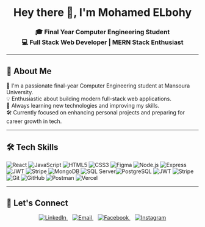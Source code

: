 <h1 align="center">Hey there 👋, I'm Mohamed ELbohy</h1>

<h3 align="center">
🎓 Final Year Computer Engineering Student <br>
💻 Full Stack Web Developer | MERN Stack Enthusiast <br>
</h3>

---

## 🚀 About Me

🔧 I'm a passionate final-year Computer Engineering student at Mansoura University.  
💡 Enthusiastic about building modern full-stack web applications.  
🧠 Always learning new technologies and improving my skills.  
🛠 Currently focused on enhancing personal projects and preparing for career growth in tech.

---

## 🛠 Tech Skills
![React](https://img.shields.io/badge/React-61DAFB?logo=react&logoColor=black&style=for-the-badge) ![JavaScript](https://img.shields.io/badge/JavaScript-F7DF1E?logo=javascript&logoColor=black&style=for-the-badge) ![HTML5](https://img.shields.io/badge/HTML5-E34F26?logo=html5&logoColor=white&style=for-the-badge) ![CSS3](https://img.shields.io/badge/CSS3-1572B6?logo=css3&logoColor=white&style=for-the-badge) ![Figma](https://img.shields.io/badge/Figma-F24E1E?logo=figma&logoColor=white&style=for-the-badge)
![Node.js](https://img.shields.io/badge/Node.js-339933?logo=node.js&logoColor=white&style=for-the-badge) ![Express](https://img.shields.io/badge/Express-000000?logo=express&logoColor=white&style=for-the-badge) ![JWT](https://img.shields.io/badge/JWT-000000?logo=json-web-tokens&logoColor=white&style=for-the-badge) ![Stripe](https://img.shields.io/badge/Stripe-008CDD?logo=stripe&logoColor=white&style=for-the-badge)
![MongoDB](https://img.shields.io/badge/MongoDB-47A248?logo=mongodb&logoColor=white&style=for-the-badge) ![SQL Server](https://img.shields.io/badge/SQL_Server-CC2927?logo=microsoft-sql-server&logoColor=white&style=for-the-badge)![PostgreSQL](https://img.shields.io/badge/PostgreSQL-316192?logo=postgresql&logoColor=white&style=for-the-badge) ![JWT](https://img.shields.io/badge/JWT-000000?logo=json-web-tokens&logoColor=white&style=for-the-badge) ![Stripe](https://img.shields.io/badge/Stripe-008CDD?logo=stripe&logoColor=white&style=for-the-badge)
![Git](https://img.shields.io/badge/Git-F05032?logo=git&logoColor=white&style=for-the-badge) ![GitHub](https://img.shields.io/badge/GitHub-181717?logo=github&logoColor=white&style=for-the-badge) ![Postman](https://img.shields.io/badge/Postman-FF6C37?logo=postman&logoColor=white&style=for-the-badge) ![Vercel](https://img.shields.io/badge/Vercel-000000?logo=vercel&logoColor=white&style=for-the-badge)

---

## 🤝 Let's Connect

<p align="center">
  <a href="https://www.linkedin.com/in/mohammed-elbohy-770368268" target="_blank" rel="noopener noreferrer">
    <img src="https://img.shields.io/badge/LinkedIn-%230077B5.svg?style=for-the-badge&logo=linkedin&logoColor=white" alt="LinkedIn" />
  </a>&nbsp;&nbsp;
  <a href="mailto:elbohym33@gmail.com">
    <img src="https://img.shields.io/badge/Email-D14836?style=for-the-badge&logo=gmail&logoColor=white" alt="Email" />
  </a>&nbsp;&nbsp;
  <a href="https://www.facebook.com/mohamed.elbohy.179893" target="_blank" rel="noopener noreferrer">
    <img src="https://img.shields.io/badge/Facebook-1877F2?style=for-the-badge&logo=facebook&logoColor=white" alt="Facebook" />
  </a>&nbsp;&nbsp;
  <a href="https://www.instagram.com/mohamed.elbohy.20/" target="_blank" rel="noopener noreferrer">
    <img src="https://img.shields.io/badge/Instagram-E4405F?style=for-the-badge&logo=instagram&logoColor=white" alt="Instagram" />
  </a>
</p>
